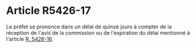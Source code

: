 # Article R5426-17

  
Le préfet se prononce dans un délai de quinze jours à compter de la réception de l'avis de la commission ou de l'expiration du délai mentionné à l'article [R. 5426-16][1].

 [1]: /affichCodeArticle.do?cidTexte=LEGITEXT000006072050&idArticle=LEGIARTI000018496650&dateTexte=&categorieLien=cid